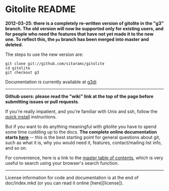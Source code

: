 # Gitolite README

**2012-03-25: there is a completely re-written version of gitolite in the "g3"
branch.  The old version will now be supported only for existing users, and
for people who need the features that have not yet made it to the new one.  To
reflect this, the `pu` branch has been merged into master and deleted.**

The steps to use the new version are:

    git clone git://github.com/sitaramc/gitolite
    cd gitolite
    git checkout g3


Documentation is currently available at [g3di]

[g3di]: http://sitaramc.github.com/gitolite/g3/

----

**Github users: please read the "wiki" link at the top of the page before
submitting issues or pull requests**.

If you're really impatient, and you're familiar with Unix and ssh, follow the
[quick install](http://sitaramc.github.com/gitolite/index.html#qi)
instructions.

But if you want to do anything meaningful with gitolite you have to spend some
time cuddling up to the docs.  **The complete online documentation starts
[here](http://sitaramc.github.com/gitolite)** -- this is the best starting
point for general questions about git, such as what it is, why you would need
it, features, contact/mailing list info, and so on.

For convenience, here is a link to the [master table of
contents](http://sitaramc.github.com/gitolite/master-toc.html), which is very
useful to search using your browser's search function.

----

License information for code and documentation is at the end of doc/index.mkd
(or you can read it online [here][license]).
